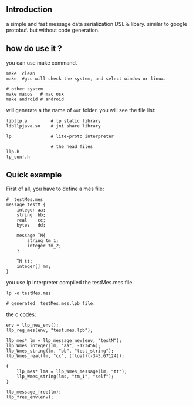 ## Introduction
a simple and fast message data serialization DSL & libary. similar to google protobuf. but without code generation.

## how do use it ?
you can use make command.
```
make  clean
make  #gcc will check the system, and select window or linux. 

# other system
make macos   # mac osx
make android # android
```
will generate a  the name of `out` folder. you will see the file list:
```
libllp.a         # lp static library
libllpjava.so    # jni share library

lp               # lite-proto interpreter
                  
                 # the head files
llp.h
lp_conf.h
```
## Quick example
First of all, you have to define a mes file:
```
#  testMes.mes
message testM {
	integer aa;
	string  bb;
	real    cc;
	bytes   dd;
	
	message TM{
		string tm_1;
		integer tm_2;
	}

	TM tt;
	integer[] mm;
}
```
you use lp interpreter compiled the testMes.mes file.
```
lp -o testMes.mes

# generated  testMes.mes.lpb file.
```
the c codes:
```
env = llp_new_env();
llp_reg_mes(env, "test.mes.lpb");

llp_mes* lm = llp_message_new(env, "testM");
llp_Wmes_integer(lm, "aa", -123456);
llp_Wmes_string(lm, "bb", "test_string");
llp_Wmes_real(lm, "cc", (float)(-345.67124));

{
	llp_mes* lms = llp_Wmes_message(lm, "tt");
	llp_Wmes_string(lms, "tm_1", "self");	
}

llp_message_free(lm);
llp_free_env(env);
```


